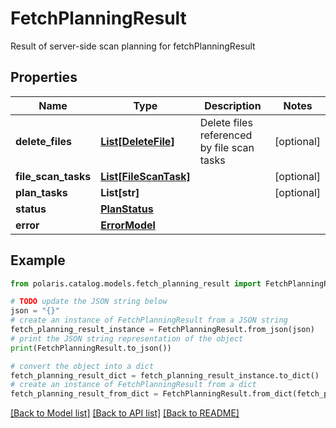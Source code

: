 <!--

 Licensed to the Apache Software Foundation (ASF) under one
 or more contributor license agreements.  See the NOTICE file
 distributed with this work for additional information
 regarding copyright ownership.  The ASF licenses this file
 to you under the Apache License, Version 2.0 (the
 "License"); you may not use this file except in compliance
 with the License.  You may obtain a copy of the License at

   http://www.apache.org/licenses/LICENSE-2.0

 Unless required by applicable law or agreed to in writing,
 software distributed under the License is distributed on an
 "AS IS" BASIS, WITHOUT WARRANTIES OR CONDITIONS OF ANY
 KIND, either express or implied.  See the License for the
 specific language governing permissions and limitations
 under the License.

-->
# FetchPlanningResult

Result of server-side scan planning for fetchPlanningResult

## Properties

Name | Type | Description | Notes
------------ | ------------- | ------------- | -------------
**delete_files** | [**List[DeleteFile]**](DeleteFile.md) | Delete files referenced by file scan tasks | [optional] 
**file_scan_tasks** | [**List[FileScanTask]**](FileScanTask.md) |  | [optional] 
**plan_tasks** | **List[str]** |  | [optional] 
**status** | [**PlanStatus**](PlanStatus.md) |  | 
**error** | [**ErrorModel**](ErrorModel.md) |  | 

## Example

```python
from polaris.catalog.models.fetch_planning_result import FetchPlanningResult

# TODO update the JSON string below
json = "{}"
# create an instance of FetchPlanningResult from a JSON string
fetch_planning_result_instance = FetchPlanningResult.from_json(json)
# print the JSON string representation of the object
print(FetchPlanningResult.to_json())

# convert the object into a dict
fetch_planning_result_dict = fetch_planning_result_instance.to_dict()
# create an instance of FetchPlanningResult from a dict
fetch_planning_result_from_dict = FetchPlanningResult.from_dict(fetch_planning_result_dict)
```
[[Back to Model list]](../README.md#documentation-for-models) [[Back to API list]](../README.md#documentation-for-api-endpoints) [[Back to README]](../README.md)


